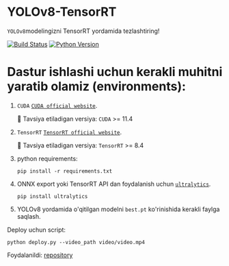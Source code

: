 # YOLOv8-TensorRT

`YOLOv8`modelingizni TensorRT yordamida tezlashtiring!


[![Build Status](https://img.shields.io/endpoint.svg?url=https%3A%2F%2Factions-badge.atrox.dev%2Fatrox%2Fsync-dotenv%2Fbadge&style=flat)](https://github.com/MisterFoziljon/Face-Detection)
[![Python Version](https://img.shields.io/badge/Python-3.8--3.10-FFD43B?logo=python)](https://github.com/MisterFoziljon/Face-Detection)


# Dastur ishlashi uchun kerakli muhitni yaratib olamiz (environments):

1. `CUDA` [`CUDA official website`](https://docs.nvidia.com/cuda/cuda-installation-guide-linux/index.html#download-the-nvidia-cuda-toolkit).

   🚀 Tavsiya etiladigan versiya: `CUDA` >= 11.4

2. `TensorRT` [`TensorRT official website`](https://developer.nvidia.com/nvidia-tensorrt-8x-download).

   🚀 Tavsiya etiladigan versiya: `TensorRT` >= 8.4

3. python requirements:

   ``` shell
   pip install -r requirements.txt
   ```

4. ONNX export yoki TensorRT API dan foydalanish uchun  [`ultralytics`](https://github.com/ultralytics/ultralytics).

   ``` shell
   pip install ultralytics
   ```

5. YOLOv8 yordamida o'qitilgan modelni `best.pt` ko'rinishida kerakli faylga saqlash.


Deploy uchun script:

``` shell
python deploy.py --video_path video/video.mp4
```

Foydalanildi: [repository](https://github.com/triple-Mu/YOLOv8-TensorRT)
